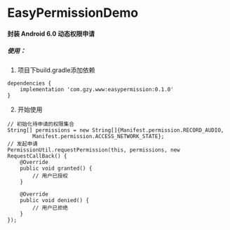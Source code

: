 # EasyPermissionDemo
#### 封装 Android 6.0 动态权限申请

##### 使用：
1. 项目下build.gradle添加依赖
```
dependencies {
    implementation 'com.gzy.www:easypermission:0.1.0'
}
```
2. 开始使用
```
// 初始化待申请的权限集合
String[] permissions = new String[]{Manifest.permission.RECORD_AUDIO,
        Manifest.permission.ACCESS_NETWORK_STATE};
// 发起申请
PermissionUtil.requestPermission(this, permissions, new RequestCallBack() {
    @Override
    public void granted() {
        // 用户已授权
    }

    @Override
    public void denied() {
        // 用户已拒绝
    }
});

```
